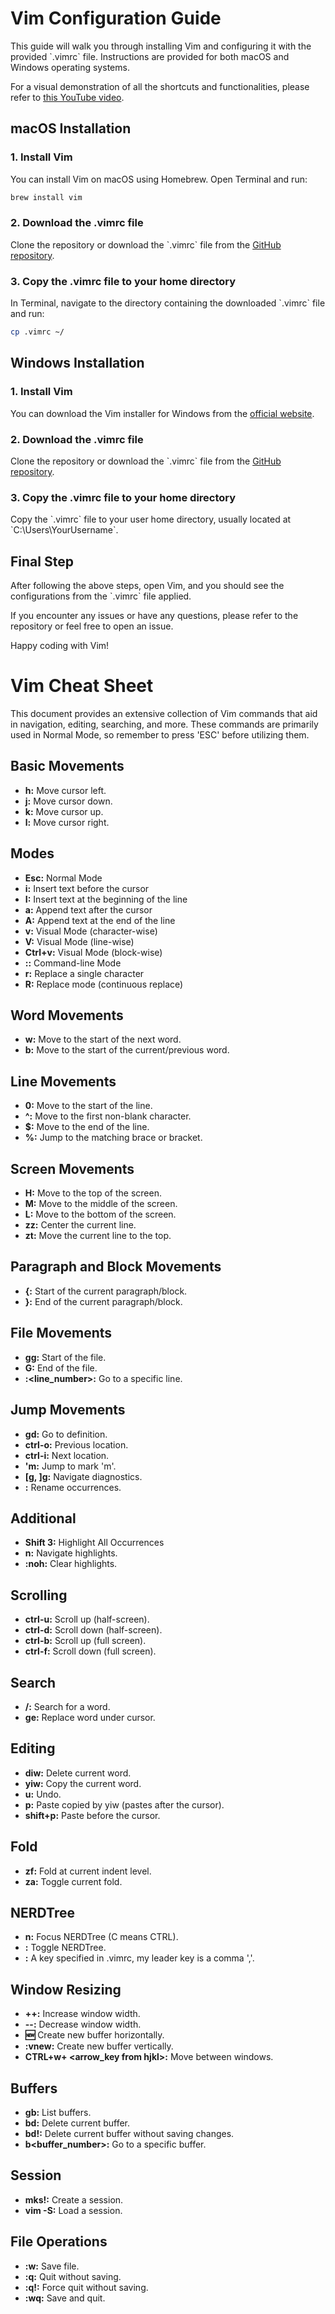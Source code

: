 
# Vim Configuration Guide

This guide will walk you through installing Vim and configuring it with the provided \`.vimrc\` file. Instructions are provided for both macOS and Windows operating systems. 

For a visual demonstration of all the shortcuts and functionalities, please refer to [this YouTube video](https://youtu.be/ptdMMuK1WPs).


## macOS Installation

### 1. Install Vim
You can install Vim on macOS using Homebrew. Open Terminal and run:
```bash copy
brew install vim
```

### 2. Download the .vimrc file
Clone the repository or download the \`.vimrc\` file from the [GitHub repository](https://github.com/servetgulnaroglu/vim-config/blob/main/.vimrc).

### 3. Copy the .vimrc file to your home directory
In Terminal, navigate to the directory containing the downloaded \`.vimrc\` file and run:
```bash copy
cp .vimrc ~/
```

## Windows Installation

### 1. Install Vim
You can download the Vim installer for Windows from the [official website](https://www.vim.org/download.php).

### 2. Download the .vimrc file
Clone the repository or download the \`.vimrc\` file from the [GitHub repository](https://github.com/servetgulnaroglu/vim-config/blob/main/.vimrc).

### 3. Copy the .vimrc file to your home directory
Copy the \`.vimrc\` file to your user home directory, usually located at \`C:\\Users\\YourUsername\`.

## Final Step
After following the above steps, open Vim, and you should see the configurations from the \`.vimrc\` file applied.

If you encounter any issues or have any questions, please refer to the repository or feel free to open an issue.

Happy coding with Vim!




# Vim Cheat Sheet

This document provides an extensive collection of Vim commands that aid in navigation, editing, searching, and more. These commands are primarily used in Normal Mode, so remember to press 'ESC' before utilizing them.

## Basic Movements
- **h:** Move cursor left.
- **j:** Move cursor down.
- **k:** Move cursor up.
- **l:** Move cursor right.

## Modes
- **Esc:** Normal Mode
- **i:** Insert text before the cursor
- **I:** Insert text at the beginning of the line
- **a:** Append text after the cursor
- **A:** Append text at the end of the line
- **v:** Visual Mode (character-wise)
- **V:** Visual Mode (line-wise)
- **Ctrl+v:** Visual Mode (block-wise)
- **::** Command-line Mode
- **r:** Replace a single character
- **R:** Replace mode (continuous replace)

## Word Movements
- **w:** Move to the start of the next word.
- **b:** Move to the start of the current/previous word.

## Line Movements
- **0:** Move to the start of the line.
- **^:** Move to the first non-blank character.
- **$:** Move to the end of the line.
- **%:** Jump to the matching brace or bracket.

## Screen Movements
- **H:** Move to the top of the screen.
- **M:** Move to the middle of the screen.
- **L:** Move to the bottom of the screen.
- **zz:** Center the current line.
- **zt:** Move the current line to the top.

## Paragraph and Block Movements
- **{:** Start of the current paragraph/block.
- **}:** End of the current paragraph/block.

## File Movements
- **gg:** Start of the file.
- **G:** End of the file.
- **:<line_number>:** Go to a specific line.

## Jump Movements
- **gd:** Go to definition.
- **ctrl-o:** Previous location.
- **ctrl-i:** Next location.
- **'m:** Jump to mark 'm'.
- **[g, ]g:** Navigate diagnostics.
- **<F2>:** Rename occurrences.

## Additional
- **Shift 3:** Highlight All Occurrences
- **n:** Navigate highlights.
- **:noh:** Clear highlights.

## Scrolling
- **ctrl-u:** Scroll up (half-screen).
- **ctrl-d:** Scroll down (half-screen).
- **ctrl-b:** Scroll up (full screen).
- **ctrl-f:** Scroll down (full screen).

## Search
- **/<word>:** Search for a word.
- **ge:** Replace word under cursor.

## Editing
- **diw:** Delete current word.
- **yiw:** Copy the current word.
- **u:** Undo.
- **p:** Paste copied by yiw (pastes after the cursor).
- **shift+p:** Paste before the cursor.

## Fold
- **zf:** Fold at current indent level.
- **za:** Toggle current fold.

## NERDTree
- **<leader>n:** Focus NERDTree (C means CTRL).
- **<C-n>:** Toggle NERDTree.
- **<leader>:** A key specified in .vimrc, my leader key is a comma ','.

## Window Resizing
- **++:** Increase window width.
- **--:** Decrease window width.
- **:new:** Create new buffer horizontally.
- **:vnew:** Create new buffer vertically.
- **CTRL+w+ <arrow_key from hjkl>:** Move between windows.

## Buffers
- **gb:** List buffers.
- **bd:** Delete current buffer.
- **bd!:** Delete current buffer without saving changes.
- **b<buffer_number>:** Go to a specific buffer.

## Session
- **mks!:** Create a session.
- **vim -S:** Load a session.

## File Operations
- **:w:** Save file.
- **:q:** Quit without saving.
- **:q!:** Force quit without saving.
- **:wq:** Save and quit.
